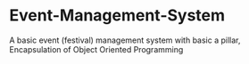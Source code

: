 # Event-Management-System
A basic event (festival) management system with basic a pillar, Encapsulation of Object Oriented Programming
